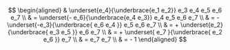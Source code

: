 
$\,$

$\,$

$\,$

$\,$


$$
  \begin{aligned}
    & \underset{e_4}{\underbrace{e_1 e_2}} e_3 e_4 e_5 e_6 e_7
    \\
    & = \underset{- e_6}{\underbrace{e_4 e_3}} e_4 e_5 e_6 e_7
    \\
    & = - \underset{-e_3}{\underbrace{ e_6 e_4 }} e_5 e_6 e_7
    \\
    & = + \underset{e_2}{\underbrace{ e_3 e_5 }} e_6 e_7
    \\
    & = + \underset{ e_7 }{\underbrace{ e_2 e_6 }} e_7
    \\
    & = e_7 e_7 
    \\
    & = - 1
  \end{aligned}
$$


$\,$

$\,$

$\,$